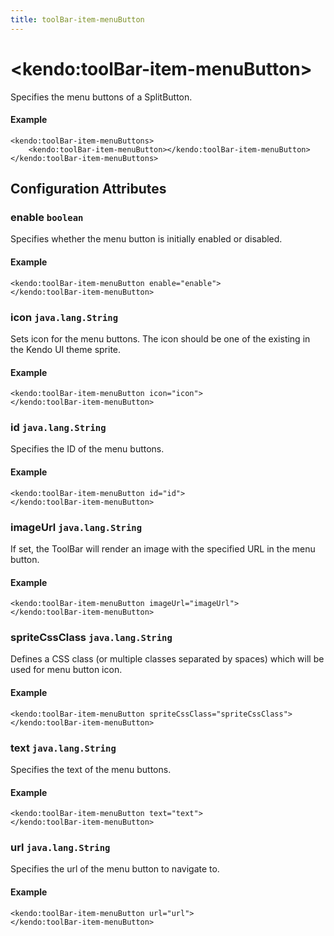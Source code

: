```yaml
---
title: toolBar-item-menuButton
---
```


# \<kendo:toolBar-item-menuButton\>

Specifies the menu buttons of a SplitButton.

#### Example
    <kendo:toolBar-item-menuButtons>
        <kendo:toolBar-item-menuButton></kendo:toolBar-item-menuButton>
    </kendo:toolBar-item-menuButtons>

## Configuration Attributes

### enable `boolean`

Specifies whether the menu button is initially enabled or disabled.

#### Example
    <kendo:toolBar-item-menuButton enable="enable">
    </kendo:toolBar-item-menuButton>

### icon `java.lang.String`

Sets icon for the menu buttons. The icon should be one of the existing in the Kendo UI theme sprite.

#### Example
    <kendo:toolBar-item-menuButton icon="icon">
    </kendo:toolBar-item-menuButton>

### id `java.lang.String`

Specifies the ID of the menu buttons.

#### Example
    <kendo:toolBar-item-menuButton id="id">
    </kendo:toolBar-item-menuButton>

### imageUrl `java.lang.String`

If set, the ToolBar will render an image with the specified URL in the menu button.

#### Example
    <kendo:toolBar-item-menuButton imageUrl="imageUrl">
    </kendo:toolBar-item-menuButton>

### spriteCssClass `java.lang.String`

Defines a CSS class (or multiple classes separated by spaces) which will be used for menu button icon.

#### Example
    <kendo:toolBar-item-menuButton spriteCssClass="spriteCssClass">
    </kendo:toolBar-item-menuButton>

### text `java.lang.String`

Specifies the text of the menu buttons.

#### Example
    <kendo:toolBar-item-menuButton text="text">
    </kendo:toolBar-item-menuButton>

### url `java.lang.String`

Specifies the url of the menu button to navigate to.

#### Example
    <kendo:toolBar-item-menuButton url="url">
    </kendo:toolBar-item-menuButton>

